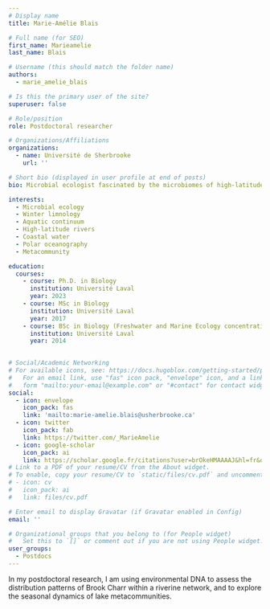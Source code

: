```yaml
---
# Display name
title: Marie-Amélie Blais

# Full name (for SEO)
first_name: Marieamelie
last_name: Blais

# Username (this should match the folder name)
authors:
  - marie_amelie_blais

# Is this the primary user of the site?
superuser: false

# Role/position
role: Postdoctoral researcher

# Organizations/Affiliations
organizations:
  - name: Université de Sherbrooke
    url: ''

# Short bio (displayed in user profile at end of posts)
bio: Microbial ecologist fascinated by the microbiomes of high-latitude rivers and their coastal waters. 

interests:
  - Microbial ecology 
  - Winter limnology
  - Aquatic continuum
  - High-latitude rivers
  - Coastal water
  - Polar oceanography	
  - Metacommunity

education:
  courses:
    - course: Ph.D. in Biology
      institution: Université Laval
      year: 2023
    - course: MSc in Biology
      institution: Université Laval
      year: 2017
    - course: BSc in Biology (Freshwater and Marine Ecology concentration)
      institution: Université Laval
      year: 2014
    

# Social/Academic Networking
# For available icons, see: https://docs.hugoblox.com/getting-started/page-builder/#icons
#   For an email link, use "fas" icon pack, "envelope" icon, and a link in the
#   form "mailto:your-email@example.com" or "#contact" for contact widget.
social:
  - icon: envelope
    icon_pack: fas
    link: 'mailto:marie-amelie.blais@usherbrooke.ca'
  - icon: twitter
    icon_pack: fab
    link: https://twitter.com/_MarieAmelie
  - icon: google-scholar
    icon_pack: ai
    link: https://scholar.google.fr/citations?user=brOkeHMAAAAJ&hl=fr&oi=ao
# Link to a PDF of your resume/CV from the About widget.
# To enable, copy your resume/CV to `static/files/cv.pdf` and uncomment the lines below.
# - icon: cv
#   icon_pack: ai
#   link: files/cv.pdf

# Enter email to display Gravatar (if Gravatar enabled in Config)
email: ''

# Organizational groups that you belong to (for People widget)
#   Set this to `[]` or comment out if you are not using People widget.
user_groups:
  - Postdocs
---
```


In my postdoctoral research, I am using environmental DNA to assess the distribution patterns of Brook Charr within a riverine network, and to explore the seasonal dynamics of lake metacommunities.

